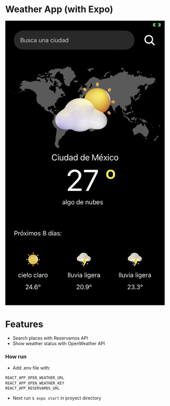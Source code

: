 # Weather App (with Expo)

![My Image](weatherApp.jpeg)


# Features 

- Search places with Reservamos API
- Show weather status with OpenWeather API

### How run 

- Add .env file with:

```javascript
REACT_APP_OPEN_WEATHER_URL
REACT_APP_OPEN_WEATHER_KEY
REACT_APP_RESERVAMOS_URL
```

- Next run `$ expo start` in proyect directory 

